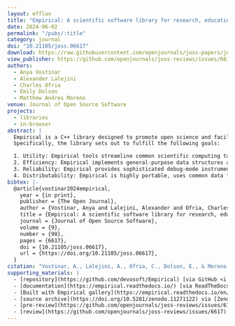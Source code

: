 ```yaml
---
layout: efflux
title: "Empirical: A scientific software library for research, education, and public engagement"
date: 2024-06-02
permalink: "/pubs/:title"
category: journal
doi: "10.21105/joss.06617"
download: https://raw.githubusercontent.com/openjournals/joss-papers/joss.06617/joss.06617/10.21105.joss.06617.pdf
view_publisher: https://github.com/openjournals/joss-reviews/issues/6617
authors:
  - Anya Vostinar
  - Alexander Lalejini
  - Charles Ofria
  - Emily Dolson
  - Matthew Andres Moreno
venue: Journal of Open Source Software
projects:
  - libraries
  - in-browser
abstract: |
  Empirical is a C++ library designed to promote open science and facilitate the development of scientific software that is efficient, reliable, and easily distributable to researchers and non-experts alike.
  Specifically, the library sets out to fulfill the following goals:

  1. Utility: Empirical tools streamline common scientific computing tasks such as configuration, end-to-end data management, and mathematical manipulations.
  2. Efficiency: Empirical implements general-purpose data structures and algorithms that emphasize computational efficiency to support scientific computing workloads.
  3. Reliability: Empirical provides sophisticated debug-mode instrumentation including audited memory management and safety-checked versions of standard library containers.
  4. Distributability: Empirical is highly portable, uses common data formats, and facilitates compile-to-web app development with object-oriented bindings for Emscripten/WebAssembly GUI elements, all with the goal of building broadly accessible scientific software.
bibtex: |-
  @article{vostinar2024empirical,
    year = {in print},
    publisher = {The Open Journal},
    author = {Vostinar, Anya and Lalejini, Alexander and Ofria, Charles and Dolson, Emily and Moreno, Matthew Andres},
    title = {Empirical: A scientific software library for research, education, and public engagement},
    journal = {Journal of Open Source Software},
    volume = {9},
    number = {98},
    pages = {6617},
    doi = {10.21105/joss.06617},
    url = {https://doi.org/10.21105/joss.06617},
  }
citation: "Vostinar, A., Lalejini, A., Ofria, C., Dolson, E., & Moreno, M.A. (2024). Empirical: A scientific software library for research, education, and public engagement. Journal of Open Source Software, 9(96), 6617, https://doi.org/10.21105/joss.06617"
supporting_materials: |
  - [repository](https://github.com/devosoft/Empirical) [via GitHub <i class="icon-github-1"></i>](https://github.com/)
  - [documentation](https://empirical.readthedocs.io/) [via ReadTheDocs 📖](https://readthedocs.org/)
  - [Built with Empirical gallery](https://empirical.readthedocs.io/en/latest/BuiltWithEmpiricalGallery) [via ReadTheDocs 📖](https://readthedocs.org/)
  - [source archive](https://doi.org/10.5281/zenodo.11271122) via [Zenodo *z*](https://zenodo.org/)
  - [pre-review](https://github.com/openjournals/joss-reviews/issues/6151) [via GitHub <i class="icon-github-1"></i>](https://github.com/)
  - [review](https://github.com/openjournals/joss-reviews/issues/6617) [via GitHub <i class="icon-github-1"></i>](https://github.com/)
---
```

